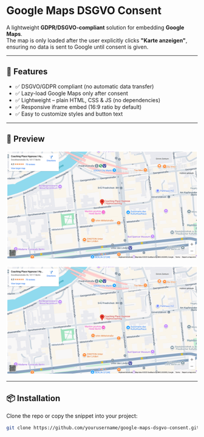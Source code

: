 # Google Maps DSGVO Consent

A lightweight **GDPR/DSGVO-compliant** solution for embedding **Google Maps**.  
The map is only loaded after the user explicitly clicks **"Karte anzeigen"**, ensuring no data is sent to Google until consent is given.

---

## 🚀 Features
- ✅ DSGVO/GDPR compliant (no automatic data transfer)
- ✅ Lazy-load Google Maps only after consent
- ✅ Lightweight – plain HTML, CSS & JS (no dependencies)
- ✅ Responsive iframe embed (16:9 ratio by default)
- ✅ Easy to customize styles and button text

---

## 📸 Preview

![Preview](https://github.com/elias1435/google-maps-dsgvo-consent/blob/main/google-map-iframe.jpg?raw=true)

![Preview](https://github.com/elias1435/google-maps-dsgvo-consent/blob/main/google-map-iframe.jpg?raw=true)

---

## 📦 Installation

Clone the repo or copy the snippet into your project:

```bash
git clone https://github.com/yourusername/google-maps-dsgvo-consent.git

